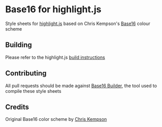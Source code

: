 # Base16 for highlight.js

Style sheets for [highlight.js][1] based on Chris Kempson's [Base16][2] colour scheme

## Building

Please refer to the highlight.js [build instructions][3]

## Contributing

All pull requests should be made against [Base16 Builder][4], the tool used to compile these style sheets

## Credits

Original Base16 color scheme by [Chris Kempson][5]


[1]: https://github.com/isagalaev/highlight.js
[2]: https://github.com/chriskempson/base16
[3]: https://github.com/isagalaev/highlight.js/blob/master/README.md
[4]: https://github.com/chriskempson/base16-builder
[5]: https://github.com/chriskempson/